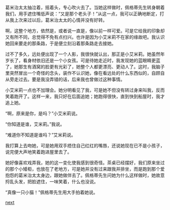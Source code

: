 
葛米治太太抽泣着，摇着头，专心吹火去了。当她这样做时，佩格蒂先生转身朝着我们，用手遮住嘴低声说：“又是那个老头子！”从这一点，我可以正确地断定，打从我上次来过以后，葛米治太太的心情并没有好转。

啊，这整个地方，依然是，或者说一直是，像以前一样可爱。可是它给我的印象却又有所不同，总觉得不免有点扫兴。也许是因为小艾米莉不在家的缘故吧。我认识她回来要走的那条路，于是便立刻沿着那条路走去接她。

过不了多久，远处便出现了一个人影，我很快就认出，那正是小艾米莉。她虽然年岁长了，看身材依旧还是一个小女孩。可是待她走近时，我发现她的蓝眼睛更蓝了，她那生有酒窝的脸更有光彩了，她整个人都更漂亮、更动人了。这时，我脑子里突然冒出一个奇怪的念头，装作不认识她，像在看远处的什么东西似的，自顾自从旁走过去。要是我没弄错的话，后来我也曾做过这种事情。

小艾米莉一点也不加理会。她分明看见了我，可是她不但没有转过身来叫我，反而笑着跑开了。这样一来，我只好在后面追她；她跑得很快，直到快到船屋时，我才追上她。

“啊，原来是你，是吗？”小艾米莉说。

“你知道是谁，艾米莉。”我说。

“难道你不知道是谁吗？”艾米莉说。

我打算上去吻她，可是她用双手捂住自己红红的嘴唇，还说她现在已不是小孩子，说完便大声地笑着跑进屋里去了。

她好像喜欢戏弄我，她的这一变化使我感到很奇怪。茶桌已经摆好，我们原来坐过的那个小矮柜，也放在了老地方，可是她并没有过来跟我并排坐，而是跑到那个爱抱怨的葛米治太太身边，跟她做伴去了。佩格蒂先生问她为什么这样做时，她故意捋乱头发，把脸遮住，一味笑着，什么也没说。

“真像一只小猫！”佩格蒂先生用大手拍着她说。

[next](page141.md)